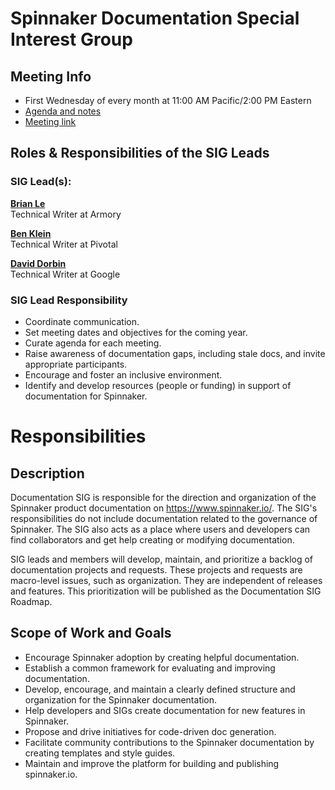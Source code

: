 # Spinnaker Documentation Special Interest Group

## Meeting Info
* First Wednesday of every month at 11:00 AM Pacific/2:00 PM Eastern
* [Agenda and notes](https://docs.google.com/document/d/1uErNfK3Yr6LKELNSO7YfsRFyJVHqjivfzIO4nBmMCUw/edit)
* [Meeting link](https://meet.google.com/umg-qugw-mjy)


## Roles & Responsibilities of the SIG Leads

### SIG Lead(s):

**[Brian Le](https://github.com/brian-armory)**  
Technical Writer at Armory

**[Ben Klein](https://github.com/fifthposition)**  
Technical Writer at Pivotal

**[David Dorbin](https://github.com/dorbin)**  
Technical Writer at Google

### SIG Lead Responsibility

* Coordinate communication.
* Set meeting dates and objectives for the coming year.
* Curate agenda for each meeting.
* Raise awareness of documentation gaps, including stale docs, and invite appropriate participants.
* Encourage and foster an inclusive environment.
* Identify and develop resources (people or funding) in support of documentation for Spinnaker.

# Responsibilities

## Description

Documentation SIG is responsible for the direction and organization of the Spinnaker product documentation on https://www.spinnaker.io/. The SIG's responsibilities do not include documentation related to the governance of Spinnaker. The SIG also acts as a place where users and developers can find collaborators and get help creating or modifying documentation.

SIG leads and members will develop, maintain, and prioritize a backlog of documentation projects and requests. These projects and requests are macro-level issues, such as organization. They are independent of releases and features.  This prioritization will be published as the Documentation SIG Roadmap.

## Scope of Work and Goals

* Encourage Spinnaker adoption by creating helpful documentation.
* Establish a common framework for evaluating and improving documentation.
* Develop, encourage, and maintain a clearly defined structure and organization for the Spinnaker documentation.
* Help developers and SIGs create documentation for new features in Spinnaker.
* Propose and drive initiatives for code-driven doc generation.
* Facilitate community contributions to the Spinnaker documentation by creating templates and style guides.
* Maintain and improve the platform for building and publishing spinnaker.io.
